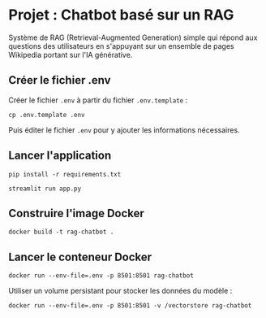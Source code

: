 # Projet : Chatbot basé sur un RAG

Système de RAG (Retrieval-Augmented Generation) simple qui répond aux questions des utilisateurs en s'appuyant sur un ensemble de pages Wikipedia portant sur l'IA générative.

## Créer le fichier .env

Créer le fichier `.env` à partir du fichier `.env.template` :

```
cp .env.template .env
```

Puis éditer le fichier `.env` pour y ajouter les informations nécessaires.

## Lancer l'application 

```
pip install -r requirements.txt

streamlit run app.py
```

## Construire l'image Docker

```
docker build -t rag-chatbot .
```

## Lancer le conteneur Docker

```
docker run --env-file=.env -p 8501:8501 rag-chatbot
```

Utiliser un volume persistant pour stocker les données du modèle :

```
docker run --env-file=.env -p 8501:8501 -v /vectorstore rag-chatbot
```